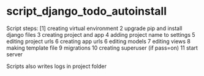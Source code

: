 # script_django_todo_autoinstall

Script steps:
[1] creating virtual environment
2 upgrade pip and install django files
3 creating project and app
4 adding project name to settings
5 editing project urls
6 creating app urls
6 editing models
7 editing views
8 making template file
9 migrations
10 creating superuser (if pass=on)
11 start server

Scripts also writes logs in project folder
